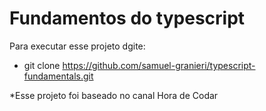 # Fundamentos do typescript

Para executar esse projeto dgite:

 - git clone https://github.com/samuel-granieri/typescript-fundamentals.git
 
 *Esse projeto foi baseado no canal Hora de Codar
